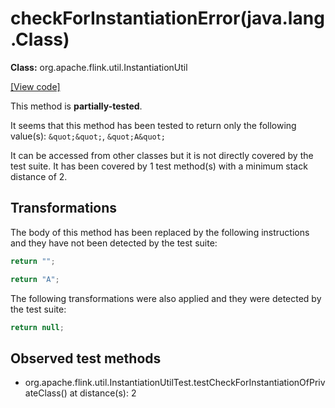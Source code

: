 # checkForInstantiationError(java.lang.Class)

**Class:** org.apache.flink.util.InstantiationUtil

[[View code]](https://github.com/apache/flink/blob/740f711c4ec9c4b7cdefd01c9f64857c345a68a1/flink-core/src/main/java//org/apache/flink/util/InstantiationUtil.java#L227)

This method is **partially-tested**.

It seems that this method has been tested to return only the following value(s): `&quot;&quot;`, `&quot;A&quot;`


It can be accessed from other classes but it is not directly covered by the test suite. 
It has been covered by 1 test method(s) with a minimum stack distance of 2.

## Transformations


The body of this method has been replaced by the following instructions and they have not been detected by the test suite:

```Java
return "";
```

```Java
return "A";
```

The following transformations were also applied and they were detected by the test suite:

```Java
return null;
```





## Observed test methods

* org.apache.flink.util.InstantiationUtilTest.testCheckForInstantiationOfPrivateClass() at distance(s): 2


